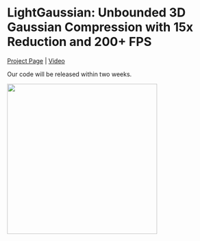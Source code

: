 # LightGaussian: Unbounded 3D Gaussian Compression with 15x Reduction and 200+ FPS

[Project Page](https://lightgaussian.github.io) | [Video](https://www.youtube.com/watch?v=GA6rBW6dlIg)

Our code will be released within two weeks.

<div>
<img src="https://lightgaussian.github.io/static/images/teaser.png" height="350"/>
</div>
